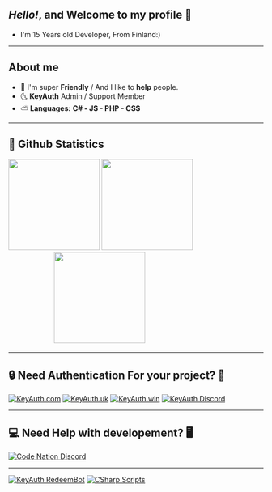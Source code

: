 ## ***Hello!*, and Welcome to my profile 👻**
- I'm 15 Years old Developer, From Finland:)


-----------------------------------

## **About me**
- 🐳 I'm super **Friendly** / And I like to **help** people.
- 🌜  **KeyAuth** Admin / Support Member
- ⛅️ **Languages:** **C# - JS - PHP - CSS**

-----------------------------------

## 🌅 **Github Statistics**

<p>
  <img height="180em" src="https://github-readme-stats.vercel.app/api?username=mazk5145&show_icons=true&hide_border=true&&count_private=true&include_all_commits=true&custom_title=mazkdevf's Github Statistics&theme=great-gatsby" />
  <img height="180em" src="https://github-readme-stats.vercel.app/api/top-langs/?username=mazk5145&exclude_repo=KNN-Image-Classification&show_icons=true&hide_border=true&layout=compact&langs_count=8&theme=great-gatsby"/>
ㅤㅤㅤㅤㅤㅤㅤㅤㅤㅤㅤㅤㅤㅤㅤㅤㅤ<img height="180em" src="https://github-readme-streak-stats.herokuapp.com/?user=mazk5145&theme=great-gatsby"/>
</p>

-----------------------------------

## **🔒 Need Authentication For your project? 🔐**

[![KeyAuth.com](https://github.com/mazk5145/mazk9154-Information/blob/main/Images/keyauthcomlogo.png?raw=true)](https://keyauth.com)
[![KeyAuth.uk](https://github.com/mazk5145/mazk9154-Information/blob/main/Images/keyauthuklogo.png?raw=true)](https://keyauth.uk)
[![KeyAuth.win](https://github.com/mazk5145/mazk9154-Information/blob/main/Images/keyauthwinlogo.png?raw=true)](https://keyauth.win)
[![KeyAuth Discord](https://github.com/mazk5145/mazk9154-Information/blob/main/Images/keyauthdiscordlogo.png?raw=true)](https://keyauth.com/discord)

-----------------------------------

## **💻 Need Help with developement? 🖥**
[![Code Nation Discord](https://github.com/mazk5145/mazk9154-Information/blob/main/Images/keyauthdiscordlogo.png?raw=true)](https://discord.gg/2k2Mq8RwSZ)

-----------------------------------
[![KeyAuth RedeemBot](https://github-readme-stats.vercel.app/api/pin/?username=mazk5145&theme=great-gatsby&repo=Keyauth-Redeem-Bot)](https://github.com/mazk5145/Keyauth-Redeem-Bot)
[![CSharp Scripts](https://github-readme-stats.vercel.app/api/pin/?username=mazk5145&theme=great-gatsby&repo=C.SHARP-Scripts)](https://github.com/mazk5145/C.SHARP-Scripts)
